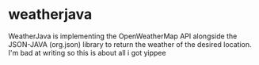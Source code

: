 # weatherjava

WeatherJava is implementing the OpenWeatherMap API alongside the JSON-JAVA (org.json) library to return the weather of the desired location. I'm bad at writing so this is about all i got yippee
